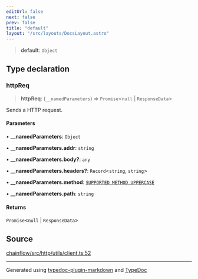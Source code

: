 ```yaml
---
editUrl: false
next: false
prev: false
title: "default"
layout: "/src/layouts/DocsLayout.astro"
---
```


> **default**: `Object`

## Type declaration

### httpReq

> **httpReq**: (`__namedParameters`) => `Promise`\<`null` \| `ResponseData`\>

Sends a HTTP request.

#### Parameters

• **\_\_namedParameters**: `Object`

• **\_\_namedParameters\.addr**: `string`

• **\_\_namedParameters\.body?**: `any`

• **\_\_namedParameters\.headers?**: `Record`\<`string`, `string`\>

• **\_\_namedParameters\.method**: [`SUPPORTED_METHOD_UPPERCASE`](/api/http/utils/client/type-aliases/supported_method_uppercase/)

• **\_\_namedParameters\.path**: `string`

#### Returns

`Promise`\<`null` \| `ResponseData`\>

## Source

[chainflow/src/http/utils/client.ts:52](https://github.com/edwinlzs/chainflow/blob/99ff659/src/http/utils/client.ts#L52)

***

Generated using [typedoc-plugin-markdown](https://www.npmjs.com/package/typedoc-plugin-markdown) and [TypeDoc](https://typedoc.org/)
